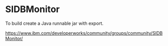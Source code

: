 # SIDBMonitor

To build create a Java runnable jar with export.

https://www.ibm.com/developerworks/community/groups/community/SIDBMonitor/
